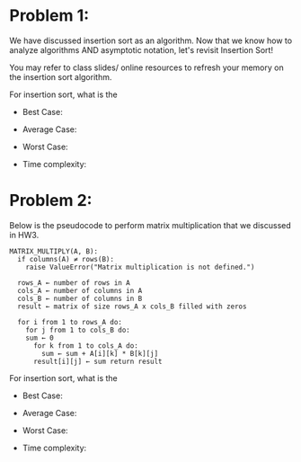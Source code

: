 # Problem 1:
We have discussed insertion sort as an algorithm. Now that we know how to analyze algorithms AND asymptotic notation, let's revisit Insertion Sort!

You may refer to class slides/ online resources to refresh your memory on the insertion sort algorithm. 

For insertion sort, what is the 

  * Best Case:
  
  * Average Case:
  
  * Worst Case: 
  
  * Time complexity: 

 

# Problem 2:
Below is the pseudocode to perform matrix multiplication that we discussed in HW3. 

```
MATRIX_MULTIPLY(A, B): 
  if columns(A) ≠ rows(B): 
    raise ValueError("Matrix multiplication is not defined.") 

  rows_A ← number of rows in A 
  cols_A ← number of columns in A 
  cols_B ← number of columns in B 
  result ← matrix of size rows_A x cols_B filled with zeros 

  for i from 1 to rows_A do: 
    for j from 1 to cols_B do: 
    sum ← 0 
      for k from 1 to cols_A do: 
        sum ← sum + A[i][k] * B[k][j] 
      result[i][j] ← sum return result
```

For insertion sort, what is the 

  * Best Case:
  
  * Average Case:
  
  * Worst Case: 
  
  * Time complexity: 
